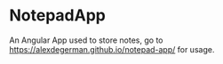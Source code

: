 # NotepadApp

An Angular App used to store notes, go to https://alexdegerman.github.io/notepad-app/ for usage.
